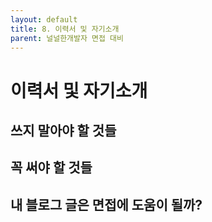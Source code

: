 ```yaml
---
layout: default
title: 8. 이력서 및 자기소개
parent: 널널한개발자 면접 대비
---
```


# 이력서 및 자기소개

## 쓰지 말아야 할 것들

## 꼭 써야 할 것들

## 내 블로그 글은 면접에 도움이 될까?

